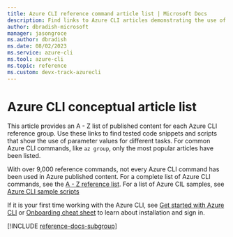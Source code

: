 ```yaml
---
title: Azure CLI reference command article list | Microsoft Docs
description: Find links to Azure CLI articles demonstrating the use of reference commands.  Search by reference group or command name.
author: dbradish-microsoft
manager: jasongroce
ms.author: dbradish
ms.date: 08/02/2023
ms.service: azure-cli
ms.tool: azure-cli
ms.topic: reference
ms.custom: devx-track-azurecli
---
```

<!-- This article is autogenerated. To change the "Sample name" column value, modify the H1 of the article.-->

# Azure CLI conceptual article list

This article provides an A - Z list of published content for each Azure CLI reference group. Use these links to find tested code snippets and scripts that show the use of parameter values for different tasks. For common Azure CLI commands, like `az group`, only the most popular articles have been listed.

With over 9,000 reference commands, not every Azure CLI command has been used in Azure published content. For a complete list of Azure CLI commands, see the [A - Z reference list](/cli/azure/reference-index). For a list of Azure CIL samples, see [Azure CLI sample scripts](samples-index.md)

If it is your first time working with the Azure CLI, see [Get started with Azure CLI](get-started-with-azure-cli.md) or [Onboarding cheat sheet](cheat-sheet-onboarding.md) to learn about installation and sign in.

[!INCLUDE [reference-docs-subgroup](includes/reference-docs-subgroup.md)]
